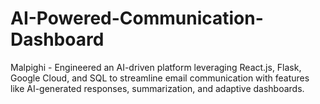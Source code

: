 # AI-Powered-Communication-Dashboard
Malpighi -  Engineered an AI-driven platform leveraging React.js, Flask, Google Cloud, and SQL to streamline email communication with features like AI-generated responses, summarization, and adaptive dashboards.
